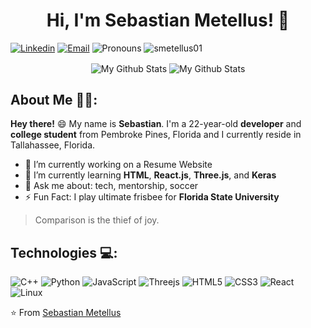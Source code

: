 
<h1 align="center">Hi, I'm Sebastian Metellus! 🌠</h1>

[![Linkedin](https://img.shields.io/badge/-LinkedIn-blue?style=flat&logo=Linkedin&logoColor=white&link=https://www.linkedin.com/in/sebastianmetellus//)](https://www.linkedin.com/in/sebastianmetellus/)
[![Email](https://img.shields.io/badge/-Email-c14438?style=flat&logo=Gmail&logoColor=white&link=mailto:smetellus01@gmail.com)](mailto:smetellus01@gmail.com)
![Pronouns](https://img.shields.io/badge/Pronouns-He%2FHim-brightgreen?style=flat)
<img src="https://komarev.com/ghpvc/?username=smetellus01" alt="smetellus01" /> </p>

<p align="center">
<img align="center" src="https://github-readme-stats.vercel.app/api/top-langs/?username=smetellus01&layout=compact&theme=dark" alt="My Github Stats">

<img align="center" src="https://github-readme-stats.vercel.app/api?username=smetellus01&&show_icons=true&theme=dark&count_private=true&include_all_commits=true" alt="My Github Stats">
</p>

## About Me 👋🏾:

**Hey there!** :smile: My name is **Sebastian**. I'm a 22-year-old **developer** and **college student** from Pembroke Pines, Florida and I currently reside in Tallahassee, Florida.

- 🔭 I’m currently working on a Resume Website
- 🌱 I’m currently learning **HTML**, **React.js**, **Three.js**, and **Keras**
- 💬 Ask me about: tech, mentorship, soccer
- ⚡ Fun Fact: I play ultimate frisbee for **Florida State University**


> Comparison is the thief of joy.

## Technologies 💻:

![C++](https://img.shields.io/badge/c++-%2300599C.svg?style=for-the-badge&logo=c%2B%2B&logoColor=white)
![Python](https://img.shields.io/badge/python-3670A0?style=for-the-badge&logo=python&logoColor=ffdd54)
![JavaScript](https://img.shields.io/badge/javascript-%23323330.svg?style=for-the-badge&logo=javascript&logoColor=%23F7DF1E)
![Threejs](https://img.shields.io/badge/threejs-black?style=for-the-badge&logo=three.js&logoColor=white)
![HTML5](https://img.shields.io/badge/html5-%23E34F26.svg?style=for-the-badge&logo=html5&logoColor=white)
![CSS3](https://img.shields.io/badge/css3-%231572B6.svg?style=for-the-badge&logo=css3&logoColor=white)
![React](https://img.shields.io/badge/react-%2320232a.svg?style=for-the-badge&logo=react&logoColor=%2361DAFB)
![Linux](https://img.shields.io/badge/Linux-FCC624?style=for-the-badge&logo=linux&logoColor=black)


⭐️ From [Sebastian Metellus](https://github.com/smetellus01)



